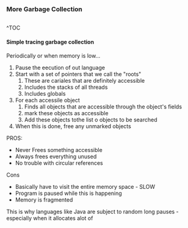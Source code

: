 ### More Garbage Collection

```toc
```
^TOC

#### Simple tracing garbage collection

Periodically or when memory is low...

1. Pause the eecution of out language
2. Start with a set of pointers that we call the "roots"
	1. These are cariales that are definitely accessible
	2. Includes the stacks of all threads
	3. Includes globals
3. For each accessile object
	1. Finds all objects that are accessible through the object's fields
	2. mark these objects as accessible
	3. Add these objects tothe list o objects to be searched
4. When this is done, free any unmarked objects

PROS:
- Never Frees something accessible
- Always frees everything unused
- No trouble with circular references

Cons
- Basically have to visit the entire memory space - SLOW
- Program is paused while this is happening
- Memory is fragmented

This is why languages like Java are subject to random long pauses - especially when it allocates alot of 